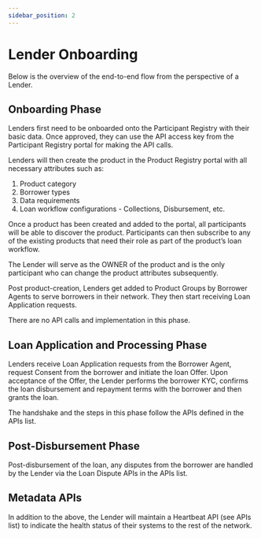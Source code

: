 ```yaml
---
sidebar_position: 2
---
```

# Lender Onboarding

Below is the overview of the end-to-end flow from the perspective of a Lender.

## Onboarding Phase
Lenders first need to be onboarded onto the Participant Registry with their basic data. Once approved, they can use the API access key from the Participant Registry portal for making the API calls.

Lenders will then create the product in the Product Registry portal with all necessary attributes such as:

1. Product category
2. Borrower types
3. Data requirements
4. Loan workflow configurations - Collections, Disbursement, etc.

Once a product has been created and added to the portal, all participants will be able to discover the product. Participants can then subscribe to any of the existing products that need their role as part of the product’s loan workflow.

The Lender will serve as the OWNER of the product and is the only participant who can change the product attributes subsequently.

Post product-creation, Lenders get added to Product Groups by Borrower Agents to serve borrowers in their network. They then start receiving Loan Application requests.

There are no API calls and implementation in this phase.

## Loan Application and Processing Phase
Lenders receive Loan Application requests from the Borrower Agent, request Consent from the borrower and initiate the loan Offer. Upon acceptance of the Offer, the Lender performs the borrower KYC, confirms the loan disbursement and repayment terms with the borrower and then grants the loan.

The handshake and the steps in this phase follow the APIs defined in the APIs list.

## Post-Disbursement Phase
Post-disbursement of the loan, any disputes from the borrower are handled by the Lender via the Loan Dispute APIs in the APIs list.

## Metadata APIs
In addition to the above, the Lender will maintain a Heartbeat API (see APIs list) to indicate the health status of their systems to the rest of the network.
